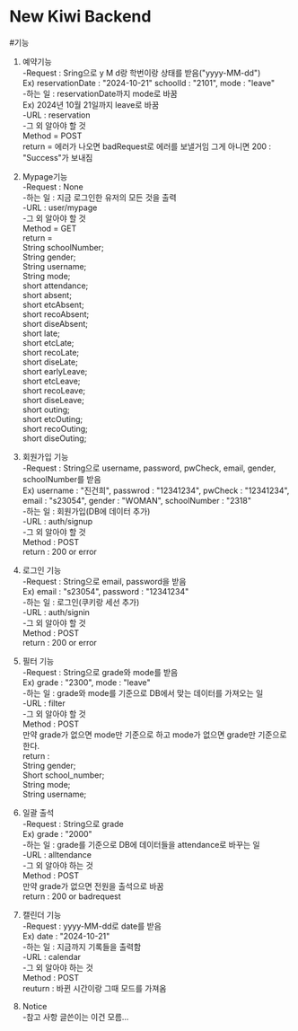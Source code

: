 # New Kiwi Backend
#기능

1. 예약기능  
-Request : Sring으로 y M d랑  학번이랑 상태를 받음("yyyy-MM-dd")  
Ex) reservationDate : "2024-10-21" schoolId : "2101", mode : "leave"  
-하는 일 : reservationDate까지 mode로 바꿈  
Ex) 2024년 10월 21일까지 leave로 바꿈  
-URL : reservation  
-그 외 알아야 할 것  
Method = POST  
return = 에러가 나오면 badRequest로 에러를 보낼거임 그게 아니면 200 : "Success"가 보내짐  
  
3. Mypage기능  
-Request : None  
-하는 일 : 지금 로그인한 유저의 모든 것을 출력  
-URL : user/mypage  
-그 외 알아야 할 것  
Method = GET  
return =  
     String schoolNumber;  
     String gender;  
     String username;  
     String mode;  
     short attendance;  
     short absent;  
     short etcAbsent;  
     short recoAbsent;  
     short diseAbsent;  
     short late;  
     short etcLate;  
     short recoLate;  
     short diseLate;  
     short earlyLeave;  
     short etcLeave;  
     short recoLeave;  
     short diseLeave;  
     short outing;  
     short etcOuting;  
     short recoOuting;  
     short diseOuting;  
  
4. 회원가입 기능  
-Request : String으로 username, password, pwCheck, email, gender, schoolNumber를 받음  
Ex) username : "진건희", passwrod : "12341234", pwCheck : "12341234", email : "s23054", gender : "WOMAN", schoolNumber : "2318"  
-하는 일 : 회원가입(DB에 데이터 추가)  
-URL : auth/signup  
-그 외 알아야 할 것  
Method : POST  
return : 200 or error  
  
5. 로그인 기능  
-Request : String으로 email, password을 받음  
Ex) email : "s23054", password : "12341234"  
-하는 일 : 로그인(쿠키랑 세선 추가)  
-URL : auth/signin  
-그 외 알아야 할 것  
Method : POST  
return : 200 or error  
  
6. 필터 기능  
-Request : String으로 grade와 mode를 받음  
Ex) grade : "2300", mode : "leave"  
-하는 일 : grade와 mode를 기준으로 DB에서 맞는 데이터를 가져오는 일  
-URL : filter  
-그 외 알아야 할 것  
Method : POST  
만약 grade가 없으면 mode만 기준으로 하고 mode가 없으면 grade만 기준으로 한다.  
return :  
    String gender;  
    Short school_number;  
    String mode;  
    String username;  
  
7. 일괄 출석  
-Request : String으로 grade  
Ex) grade : "2000"  
-하는 일 : grade를 기준으로 DB에 데이터들을 attendance로 바꾸는 일  
-URL : alltendance  
-그 외 알아야 하는 것  
Method : POST  
만약 grade가 없으면 전원을 출석으로 바꿈  
return : 200 or badrequest  
  
8. 캘린더 기능  
-Request : yyyy-MM-dd로 date를 받음  
Ex) date : "2024-10-21"  
-하는 일 : 지금까지 기록들을 출력함  
-URL : calendar  
-그 외 알아야 하는 것  
Method : POST  
reuturn : 바뀐 시간이랑 그때 모드를 가져옴  
  
9. Notice  
-참고 사항 글쓴이는 이건 모름...  
